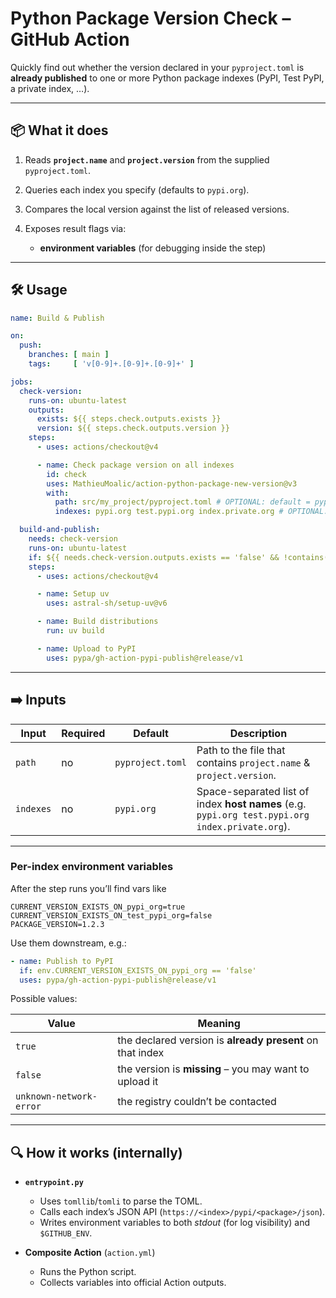 # Python Package Version Check – GitHub Action

Quickly find out whether the version declared in your `pyproject.toml` is **already published** to one or more Python package indexes (PyPI, Test PyPI, a private index, …).

---

## 📦 What it does

1. Reads **`project.name`** and **`project.version`** from the supplied `pyproject.toml`.
2. Queries each index you specify (defaults to `pypi.org`).
3. Compares the local version against the list of released versions.
4. Exposes result flags via:

   * **environment variables** (for debugging inside the step)

---

## 🛠 Usage

```yaml
name: Build & Publish

on:
  push:
    branches: [ main ]
    tags:     [ 'v[0-9]+.[0-9]+.[0-9]+' ]

jobs:
  check-version:
    runs-on: ubuntu-latest
    outputs:
      exists: ${{ steps.check.outputs.exists }}
      version: ${{ steps.check.outputs.version }}
    steps:
      - uses: actions/checkout@v4

      - name: Check package version on all indexes
        id: check
        uses: MathieuMoalic/action-python-package-new-version@v3
        with:
          path: src/my_project/pyproject.toml # OPTIONAL: default = pyproject.toml
          indexes: pypi.org test.pypi.org index.private.org # OPTIONAL: default = pypi.org

  build-and-publish:
    needs: check-version
    runs-on: ubuntu-latest
    if: ${{ needs.check-version.outputs.exists == 'false' && !contains(needs.check-version.outputs.version, 'dev') }}
    steps:
      - uses: actions/checkout@v4

      - name: Setup uv
        uses: astral-sh/setup-uv@v6

      - name: Build distributions
        run: uv build

      - name: Upload to PyPI
        uses: pypa/gh-action-pypi-publish@release/v1
```

---

## ➡️ Inputs

| Input     | Required | Default          | Description                                                                                                                     |
| --------- | -------- | ---------------- | ------------------------------------------------------------------------------------------------------------------------------- |
| `path`    | no       | `pyproject.toml` | Path to the file that contains `project.name` & `project.version`.                                                              |
| `indexes` | no       | `pypi.org`       | Space-separated list of index **host names** (e.g. `pypi.org test.pypi.org index.private.org`). |

---

### Per-index environment variables

After the step runs you’ll find vars like

```
CURRENT_VERSION_EXISTS_ON_pypi_org=true
CURRENT_VERSION_EXISTS_ON_test_pypi_org=false
PACKAGE_VERSION=1.2.3

````

Use them downstream, e.g.:

```yaml
- name: Publish to PyPI
  if: env.CURRENT_VERSION_EXISTS_ON_pypi_org == 'false'
  uses: pypa/gh-action-pypi-publish@release/v1
```

Possible values:

| Value                   | Meaning                                                   |
| ----------------------- | --------------------------------------------------------- |
| `true`                  | the declared version is **already present** on that index |
| `false`                 | the version is **missing** – you may want to upload it    |
| `unknown-network-error` | the registry couldn’t be contacted                        |



---

## 🔍 How it works (internally)

* **`entrypoint.py`**

  * Uses `tomllib`/`tomli` to parse the TOML.
  * Calls each index’s JSON API (`https://<index>/pypi/<package>/json`).
  * Writes environment variables to both *stdout* (for log visibility) and `$GITHUB_ENV`.
* **Composite Action** (`action.yml`)

  * Runs the Python script.
  * Collects variables into official Action outputs.
